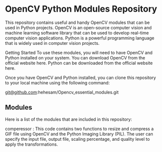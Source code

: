 # OpenCV Python Modules Repository
This repository contains useful and handy OpenCV modules that can be used in Python projects. OpenCV is an open-source computer vision and machine learning software library that can be used to develop real-time computer vision applications. Python is a powerful programming language that is widely used in computer vision projects.

Getting Started
To use these modules, you will need to have OpenCV and Python installed on your system. You can download OpenCV from the official website here. Python can be downloaded from the official website here.

Once you have OpenCV and Python installed, you can clone this repository to your local machine using the following command:


git@github.com:hehesam/Opencv_essential_modules.git

## Modules
Here is a list of the modules that are included in this repository:

comperessor : This code contains two functions to resize and compress a GIF file using OpenCV and the Python Imaging Library (PIL). The user can specify the input file, output file, scaling percentage, and quality level to apply the transformations.
